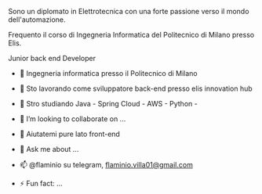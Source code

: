 Sono un diplomato in Elettrotecnica con una forte passione verso il mondo dell'automazione. 

Frequento il corso di Ingegneria Informatica del Politecnico di Milano presso Elis. 

Junior back end Developer 

- 🌱 Ingegneria informatica presso il Politecnico di Milano

- 🔭 Sto lavorando come sviluppatore back-end presso elis innovation hub
- 🌱 Stro studiando Java - Spring Cloud - AWS - Python - 
- 👯 I’m looking to collaborate on ...
- 🤔 Aiutatemi pure lato front-end
- 💬 Ask me about ...
- 📫 @flaminio su telegram, flaminio.villa01@gmail.com
- ⚡ Fun fact: ...


